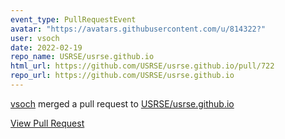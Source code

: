 ```yaml
---
event_type: PullRequestEvent
avatar: "https://avatars.githubusercontent.com/u/814322?"
user: vsoch
date: 2022-02-19
repo_name: USRSE/usrse.github.io
html_url: https://github.com/USRSE/usrse.github.io/pull/722
repo_url: https://github.com/USRSE/usrse.github.io
---
```


<a href='https://github.com/vsoch' target='_blank'>vsoch</a> merged a pull request to <a href='https://github.com/USRSE/usrse.github.io' target='_blank'>USRSE/usrse.github.io</a>

<a href='https://github.com/USRSE/usrse.github.io/pull/722' target='_blank'>View Pull Request</a>